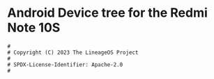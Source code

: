 # Android Device tree for the Redmi Note 10S

```
#
# Copyright (C) 2023 The LineageOS Project
#
# SPDX-License-Identifier: Apache-2.0
#
```
